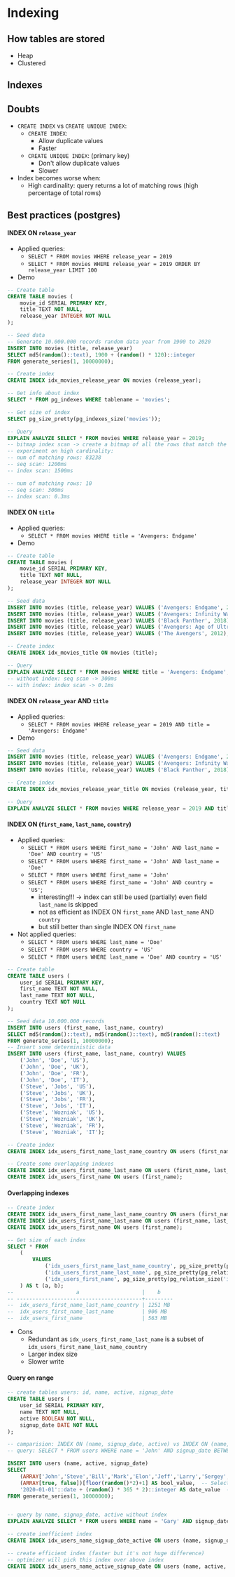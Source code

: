 # Indexing

## How tables are stored
- Heap
- Clustered

## Indexes

## Doubts
- `CREATE INDEX` vs `CREATE UNIQUE INDEX`:
    - `CREATE INDEX`:
        - Allow duplicate values
        - Faster
    - `CREATE UNIQUE INDEX`: (primary key)
        - Don't allow duplicate values
        - Slower
- Index becomes worse when:
    - High cardinality: query returns a lot of matching rows (high percentage of total rows)


## Best practices (postgres)
#### INDEX ON `release_year`
- Applied queries:
    - `SELECT * FROM movies WHERE release_year = 2019`
    - `SELECT * FROM movies WHERE release_year = 2019 ORDER BY release_year LIMIT 100`
- Demo
```sql
-- Create table
CREATE TABLE movies (
    movie_id SERIAL PRIMARY KEY,
    title TEXT NOT NULL,
    release_year INTEGER NOT NULL
);

-- Seed data
-- Generate 10.000.000 records random data year from 1900 to 2020
INSERT INTO movies (title, release_year)
SELECT md5(random()::text), 1900 + (random() * 120)::integer
FROM generate_series(1, 10000000);

-- Create index
CREATE INDEX idx_movies_release_year ON movies (release_year);

-- Get info about index
SELECT * FROM pg_indexes WHERE tablename = 'movies';

-- Get size of index
SELECT pg_size_pretty(pg_indexes_size('movies'));

-- Query
EXPLAIN ANALYZE SELECT * FROM movies WHERE release_year = 2019;
-- bitmap index scan -> create a bitmap of all the rows that match the condition -> bitmap heap scan
-- experiment on high cardinality:
-- num of matching rows: 83238
-- seq scan: 1200ms
-- index scan: 1500ms

-- num of matching rows: 10
-- seq scan: 300ms
-- index scan: 0.3ms
```


#### INDEX ON `title`
- Applied queries:
    - `SELECT * FROM movies WHERE title = 'Avengers: Endgame'`
- Demo
```sql
-- Create table
CREATE TABLE movies (
    movie_id SERIAL PRIMARY KEY,
    title TEXT NOT NULL,
    release_year INTEGER NOT NULL
);

-- Seed data
INSERT INTO movies (title, release_year) VALUES ('Avengers: Endgame', 2019);
INSERT INTO movies (title, release_year) VALUES ('Avengers: Infinity War', 2018);
INSERT INTO movies (title, release_year) VALUES ('Black Panther', 2018);
INSERT INTO movies (title, release_year) VALUES ('Avengers: Age of Ultron', 2015);
INSERT INTO movies (title, release_year) VALUES ('The Avengers', 2012);

-- Create index
CREATE INDEX idx_movies_title ON movies (title);

-- Query
EXPLAIN ANALYZE SELECT * FROM movies WHERE title = 'Avengers: Endgame';
-- without index: seq scan -> 300ms
-- with index: index scan -> 0.1ms

```
#### INDEX ON `release_year` AND `title`
- Applied queries:
    - `SELECT * FROM movies WHERE release_year = 2019 AND title = 'Avengers: Endgame'`
- Demo
```sql
-- Seed data
INSERT INTO movies (title, release_year) VALUES ('Avengers: Endgame', 2019);
INSERT INTO movies (title, release_year) VALUES ('Avengers: Infinity War', 2018);
INSERT INTO movies (title, release_year) VALUES ('Black Panther', 2018);

-- Create index
CREATE INDEX idx_movies_release_year_title ON movies (release_year, title);

-- Query
EXPLAIN ANALYZE SELECT * FROM movies WHERE release_year = 2019 AND title = 'Avengers: Endgame';
```

#### INDEX ON  (`first_name`, `last_name`, `country`)
- Applied queries:
    - `SELECT * FROM users WHERE first_name = 'John' AND last_name = 'Doe' AND country = 'US'`
    - `SELECT * FROM users WHERE first_name = 'John' AND last_name = 'Doe'`
    - `SELECT * FROM users WHERE first_name = 'John'`
    - `SELECT * FROM users WHERE first_name = 'John' AND country = 'US'`; 
        - interesting!!! -> index can still be used (partially) even field `last_name` is skipped
        - not as efficient as INDEX ON `first_name` AND `last_name` AND `country`
        - but still better than single INDEX ON `first_name`
- Not applied queries:
    - `SELECT * FROM users WHERE last_name = 'Doe'`
    - `SELECT * FROM users WHERE country = 'US'`
    - `SELECT * FROM users WHERE last_name = 'Doe' AND country = 'US'`

```sql
-- Create table
CREATE TABLE users (
    user_id SERIAL PRIMARY KEY,
    first_name TEXT NOT NULL,
    last_name TEXT NOT NULL,
    country TEXT NOT NULL
);

-- Seed data 10.000.000 records
INSERT INTO users (first_name, last_name, country)
SELECT md5(random()::text), md5(random()::text), md5(random()::text)
FROM generate_series(1, 10000000);
-- Insert some deterministic data
INSERT INTO users (first_name, last_name, country) VALUES 
    ('John', 'Doe', 'US'),
    ('John', 'Doe', 'UK'),
    ('John', 'Doe', 'FR'),
    ('John', 'Doe', 'IT'),
    ('Steve', 'Jobs', 'US'),
    ('Steve', 'Jobs', 'UK'),
    ('Steve', 'Jobs', 'FR'),
    ('Steve', 'Jobs', 'IT'),
    ('Steve', 'Wozniak', 'US'),
    ('Steve', 'Wozniak', 'UK'),
    ('Steve', 'Wozniak', 'FR'),
    ('Steve', 'Wozniak', 'IT');

-- Create index
CREATE INDEX idx_users_first_name_last_name_country ON users (first_name, last_name, country);

-- Create some overlapping indexes
CREATE INDEX idx_users_first_name_last_name ON users (first_name, last_name);
CREATE INDEX idx_users_first_name ON users (first_name);
```

#### Overlapping indexes
```sql
-- Create index
CREATE INDEX idx_users_first_name_last_name_country ON users (first_name, last_name, country);
CREATE INDEX idx_users_first_name_last_name ON users (first_name, last_name);
CREATE INDEX idx_users_first_name ON users (first_name);

-- Get size of each index
SELECT * FROM 
    (
        VALUES 
            ('idx_users_first_name_last_name_country', pg_size_pretty(pg_relation_size('idx_users_first_name_last_name_country'))), 
            ('idx_users_first_name_last_name', pg_size_pretty(pg_relation_size('idx_users_first_name_last_name'))), 
            ('idx_users_first_name', pg_size_pretty(pg_relation_size('idx_users_first_name')))
    ) AS t (a, b);
--                    a                    |    b    
-- ----------------------------------------+---------
--  idx_users_first_name_last_name_country | 1251 MB
--  idx_users_first_name_last_name         | 906 MB
--  idx_users_first_name                   | 563 MB
```
- Cons
    - Redundant as `idx_users_first_name_last_name` is a subset of `idx_users_first_name_last_name_country`
    - Larger index size
    - Slower write

#### Query on range
```sql
-- create tables users: id, name, active, signup_date
CREATE TABLE users (
    user_id SERIAL PRIMARY KEY,
    name TEXT NOT NULL,
    active BOOLEAN NOT NULL,
    signup_date DATE NOT NULL
);

-- camparision: INDEX ON (name, signup_date, active) vs INDEX ON (name, active, signup_date)
-- query: SELECT * FROM users WHERE name = 'John' AND signup_date BETWEEN '2019-01-01' AND '2019-12-31' AND active = true

INSERT INTO users (name, active, signup_date)
SELECT
    (ARRAY['John','Steve','Bill','Mark','Elon','Jeff','Larry','Sergey','Jack','Tim','Satya','Sundar','Susan','Sheryl','Marissa','Meg','Ginni','Indra','Urs','Reed','Brian','Daniel','Chuck','Bob','Tony','Travis','Dara','Ryan','Adam','Evan','Kevin','Arash','Chad','Brian','Drew','Alex','Dustin','Kevin','Jason','Aaron','Joe','Jeremy','Nathan','Julian','Dave','Ben','Matt','David','Paul','Michael','Andrew','Chris','Scott','Eric','Greg','Josh','Mike','Nick','Peter','Brian','Erik','Jed','Joshua','Max','Tom','Sam','Dan','Ian','Zach','Charlie','Rob','Ross','Gary','Chris','Steve','Dylan','Rahul','Jared','Kurt','Bobby','Trevor','Joel','Jon','Shawn','Alan','Tyler','Ethan','Brandon','Megan','Rachel','Kim','Michelle','Emily','Jessica','Emma','Lauren','Sarah','Kayla','Anna','Jennifer','Amanda','Nicole','Elizabeth','Morgan','Hannah','Alexis','Ashley','Samantha','Abigail','Olivia','Madison','Isabella','Grace','Brianna','Victoria','Natalie','Hailey','Alyssa','Savannah','Chloe','Claire','Rebecca','Leah','Audrey','Jasmine','Katherine','Mia','Makayla','Allison','Molly','Lily','Sydney','Kaylee','Ella','Maria','Kaitlyn','Brooke','Julia','Lillian','Taylor','Haley','Destiny','Katelyn','Faith','Mckenzie','Nicolas','Andrew','Alexander','Ryan','Daniel','Tyler','Matthew','Joseph','Logan','David','John','Brandon','Justin','Christopher','Jacob','Christian','Austin','Ethan','Benjamin','Noah','Samuel','Dylan','Nathan','Joshua','Gabriel','Jose','Anthony','William','Jonathan','Zachary','Kevin','Hunter','Caleb','Thomas','Kyle','Connor','Elijah','Jordan','Cameron','Jack','Evan','Luke','Eric','Isaac','Mason','Aaron','Luis','Charles','Eli','Juan','Adam','Sean','Nathaniel','Alex','Carlos','Ian','Bryan','Jesus','Owen','Lucas','Brian','Diego','Julian','Adrian','Gavin','Jaden','Chase','Cole','Antonio','Blake','Henry','Miguel','Sebastian','Timothy','Richard','Jake','Alejandro','Steven'])[floor(random()*223)+1] AS name_value,  -- Select a random name
    (ARRAY[true, false])[floor(random()*2)+1] AS bool_value,  -- Select a random boolean
    '2020-01-01'::date + (random() * 365 * 2)::integer AS date_value  -- Generate a random date
FROM generate_series(1, 10000000);


-- query by name, signup_date, active without index
EXPLAIN ANALYZE SELECT * FROM users WHERE name = 'Gary' AND signup_date BETWEEN '2021-09-01' AND '2021-12-31' AND active = true;

-- create inefficient index
CREATE INDEX idx_users_name_signup_date_active ON users (name, signup_date, active);

-- create efficient index (faster but it's not huge difference)
-- optimizer will pick this index over above index
CREATE INDEX idx_users_name_active_signup_date ON users (name, active, signup_date);
```